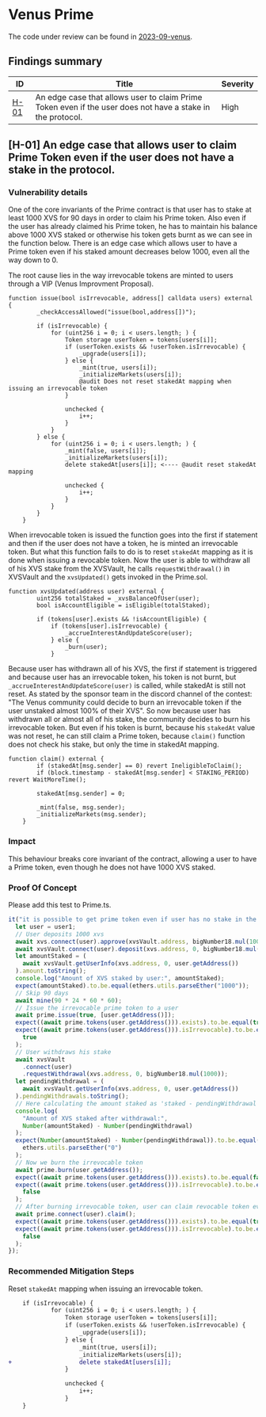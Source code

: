 # Venus Prime

The code under review can be found in [2023-09-venus](https://github.com/code-423n4/2023-09-venus).

## Findings summary

| ID                                                                                                                                                                                              | Title                                                                                                      | Severity |
| ----------------------------------------------------------------------------------------------------------------------------------------------------------------------------------------------- | ---------------------------------------------------------------------------------------------------------- | -------- |
| [H-01](https://github.com/kazantseff/audits/blob/main/contests/2023-09-venus.md#h-01-an-edge-case-that-allows-user-to-claim-prime-token-even-if-the-user-does-not-have-a-stake-in-the-protocol) | An edge case that allows user to claim Prime Token even if the user does not have a stake in the protocol. | High     |

## [H-01] An edge case that allows user to claim Prime Token even if the user does not have a stake in the protocol.

### Vulnerability details

One of the core invariants of the Prime contract is that user has to stake at least 1000 XVS for 90 days in order to claim his Prime token. Also even if the user has already claimed his Prime token, he has to maintain his balance above 1000 XVS staked or otherwise his token gets burnt as we can see in the function below. There is an edge case which allows user to have a Prime token even if his staked amount decreases below 1000, even all the way down to 0.

The root cause lies in the way irrevocable tokens are minted to users through a VIP (Venus Improvment Proposal).

```solidity
function issue(bool isIrrevocable, address[] calldata users) external {
        _checkAccessAllowed("issue(bool,address[])");

        if (isIrrevocable) {
            for (uint256 i = 0; i < users.length; ) {
                Token storage userToken = tokens[users[i]];
                if (userToken.exists && !userToken.isIrrevocable) {
                    _upgrade(users[i]);
                } else {
                    _mint(true, users[i]);
                    _initializeMarkets(users[i]);
                    @audit Does not reset stakedAt mapping when issuing an irrevocable token
                }

                unchecked {
                    i++;
                }
            }
        } else {
            for (uint256 i = 0; i < users.length; ) {
                _mint(false, users[i]);
                _initializeMarkets(users[i]);
                delete stakedAt[users[i]]; <---- @audit reset stakedAt mapping

                unchecked {
                    i++;
                }
            }
        }
    }
```

When irrevocable token is issued the function goes into the first if statement and then if the user does not have a token, he is minted an irrevocable token. But what this function fails to do is to reset `stakedAt` mapping as it is done when issuing a revocable token.
Now the user is able to withdraw all of his XVS stake from the XVSVault, he calls `requestWithdrawal()` in XVSVault and the `xvsUpdated()` gets invoked in the Prime.sol.

```solidity
function xvsUpdated(address user) external {
        uint256 totalStaked = _xvsBalanceOfUser(user);
        bool isAccountEligible = isEligible(totalStaked);

        if (tokens[user].exists && !isAccountEligible) {
            if (tokens[user].isIrrevocable) {
                _accrueInterestAndUpdateScore(user);
            } else {
                _burn(user);
            }
```

Because user has withdrawn all of his XVS, the first if statement is triggered and because user has an irrevocable token, his token is not burnt, but `_accrueInterestAndUpdateScore(user)` is called, while stakedAt is still not reset.
As stated by the sponsor team in the discord channel of the contest: "The Venus community could decide to burn an irrevocable token if the user unstaked almost 100% of their XVS". So now because user has withdrawn all or almost all of his stake, the community decides to burn his irrevocable token. But even if his token is burnt, because his `stakedAt` value was not reset, he can still claim a Prime token, because `claim()` function does not check his stake, but only the time in stakedAt mapping.

```solidity
function claim() external {
        if (stakedAt[msg.sender] == 0) revert IneligibleToClaim();
        if (block.timestamp - stakedAt[msg.sender] < STAKING_PERIOD) revert WaitMoreTime();

        stakedAt[msg.sender] = 0;

        _mint(false, msg.sender);
        _initializeMarkets(msg.sender);
    }
```

### Impact

This behaviour breaks core invariant of the contract, allowing a user to have a Prime token, even though he does not have 1000 XVS staked.

### Proof Of Concept

Please add this test to Prime.ts.

```js
it("it is possible to get prime token even if user has no stake in the protocol", async () => {
  let user = user1;
  // User deposits 1000 xvs
  await xvs.connect(user).approve(xvsVault.address, bigNumber18.mul(1000));
  await xvsVault.connect(user).deposit(xvs.address, 0, bigNumber18.mul(1000));
  let amountStaked = (
    await xvsVault.getUserInfo(xvs.address, 0, user.getAddress())
  ).amount.toString();
  console.log("Amount of XVS staked by user:", amountStaked);
  expect(amountStaked).to.be.equal(ethers.utils.parseEther("1000"));
  // Skip 90 days
  await mine(90 * 24 * 60 * 60);
  // Issue the irrevocable prime token to a user
  await prime.issue(true, [user.getAddress()]);
  expect((await prime.tokens(user.getAddress())).exists).to.be.equal(true);
  expect((await prime.tokens(user.getAddress())).isIrrevocable).to.be.equal(
    true
  );
  // User withdraws his stake
  await xvsVault
    .connect(user)
    .requestWithdrawal(xvs.address, 0, bigNumber18.mul(1000));
  let pendingWithdrawal = (
    await xvsVault.getUserInfo(xvs.address, 0, user.getAddress())
  ).pendingWithdrawals.toString();
  // Here calculating the amount staked as 'staked - pendingWithdrawal as it is done in _xvsBalanceOfUser()
  console.log(
    "Amount of XVS staked after withdrawal:",
    Number(amountStaked) - Number(pendingWithdrawal)
  );
  expect(Number(amountStaked) - Number(pendingWithdrawal)).to.be.equal(
    ethers.utils.parseEther("0")
  );
  // Now we burn the irrevocable token
  await prime.burn(user.getAddress());
  expect((await prime.tokens(user.getAddress())).exists).to.be.equal(false);
  expect((await prime.tokens(user.getAddress())).isIrrevocable).to.be.equal(
    false
  );
  // After burning irrevocable token, user can claim revocable token even though he does not have a stake in the protocol
  await prime.connect(user).claim();
  expect((await prime.tokens(user.getAddress())).exists).to.be.equal(true);
  expect((await prime.tokens(user.getAddress())).isIrrevocable).to.be.equal(
    false
  );
});
```

### Recommended Mitigation Steps

Reset `stakedAt` mapping when issuing an irrevocable token.

```diff
    if (isIrrevocable) {
            for (uint256 i = 0; i < users.length; ) {
                Token storage userToken = tokens[users[i]];
                if (userToken.exists && !userToken.isIrrevocable) {
                    _upgrade(users[i]);
                } else {
                    _mint(true, users[i]);
                    _initializeMarkets(users[i]);
+                   delete stakedAt[users[i]];
                }

                unchecked {
                    i++;
                }
    }
```
